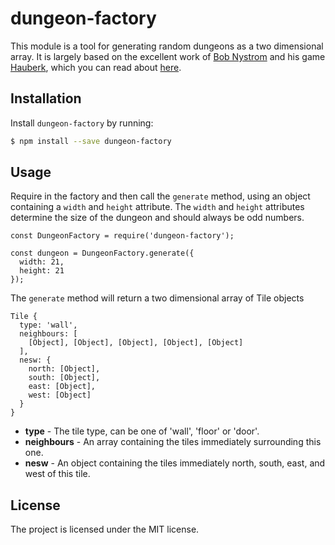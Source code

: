 # dungeon-factory

This module is a tool for generating random dungeons as a two dimensional array.
It is largely based on the excellent work of [Bob
Nystrom](https://github.com/munificent) and his game
[Hauberk](http://munificent.github.io/hauberk/), which you can read about [here](http://journal.stuffwithstuff.com/2014/12/21/rooms-and-mazes/).

## Installation

Install `dungeon-factory` by running:

```sh
$ npm install --save dungeon-factory
```

## Usage

Require in the factory and then call the `generate` method,
using an object containing a `width` and `height` attribute. 
The `width` and `height` attributes determine the size of the dungeon and should
always be odd numbers.

```
const DungeonFactory = require('dungeon-factory');

const dungeon = DungeonFactory.generate({
  width: 21,
  height: 21
});
```

The `generate` method will return a two dimensional array of Tile objects

```
Tile {
  type: 'wall',
  neighbours: [ 
    [Object], [Object], [Object], [Object], [Object] 
  ],
  nesw: { 
    north: [Object], 
    south: [Object], 
    east: [Object], 
    west: [Object] 
  } 
}
```

 - **type** - The tile type, can be one of 'wall', 'floor' or 'door'.
 - **neighbours** - An array containing the tiles immediately surrounding this one.
 - **nesw** - An object containing the tiles immediately north, south, east, and
west of this tile.

## License

The project is licensed under the MIT license.
